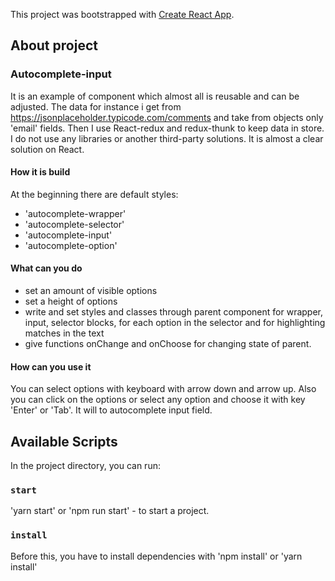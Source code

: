 This project was bootstrapped with [Create React App](https://github.com/facebook/create-react-app).
## About project
### Autocomplete-input
It is an example of component which almost all is reusable and can be adjusted. 
 The data for instance i get from https://jsonplaceholder.typicode.com/comments and take from objects only 'email' fields. Then I use React-redux and redux-thunk to keep data in store. 
 I do not use any libraries or another third-party solutions. It is almost a clear solution on React.  
 
 #### How it is build
At the beginning there are default styles: 
- 'autocomplete-wrapper' 
- 'autocomplete-selector' 
- 'autocomplete-input' 
- 'autocomplete-option' 
 
 #### What can you do
- set an amount of visible options
- set a height of options
- write and set styles and classes through parent component for wrapper, input, selector blocks, for each option in the selector and for highlighting matches in the text 
- give functions onChange and onChoose for changing state of parent.

 #### How can you use it
 You can select options with keyboard with arrow down and arrow up. Also you can click on the options or select any option and choose it with key 'Enter' or 'Tab'. It will to autocomplete input field.   

## Available Scripts
In the project directory, you can run:
### `start` 
'yarn start' or 'npm run start' - to start a project.
### `install` 
Before this, you have to install dependencies with 'npm install' or 'yarn install'
